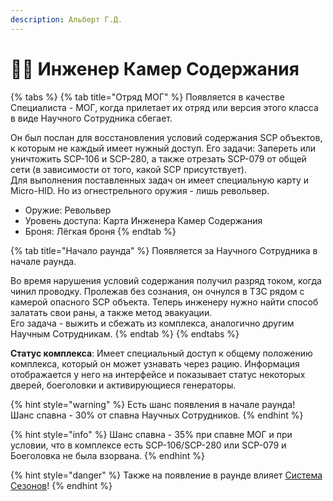 ```yaml
---
description: Альберт Г.Д.
---
```


# 🧑🔧 Инженер Камер Содержания

{% tabs %}
{% tab title="Отряд МОГ" %}
Появляется в качестве Специалиста - МОГ, когда прилетает их отряд или версия этого класса в виде Научного Сотрудника сбегает.

Он был послан для восстановления условий содержания SCP объектов, к которым не каждый имеет нужный доступ. Его задачи: Запереть или уничтожить SCP-106 и SCP-280, а также отрезать SCP-079 от общей сети (в зависимости от того, какой SCP присутствует).\
Для выполнения поставленных задач он имеет специальную карту и Micro-HID. Но из огнестрельного оружия - лишь револьвер.

* Оружие: Револьвер
* Уровень доступа: Карта Инженера Камер Содержания
* Броня: Лёгкая броня
{% endtab %}

{% tab title="Начало раунда" %}
Появляется за Научного Сотрудника в начале раунда.

Во время нарушения условий содержания получил разряд током, когда чинил проводку. Пролежав без сознания, он очнулся в ТЗС рядом с камерой опасного SCP объекта. Теперь инженеру нужно найти способ залатать свои раны, а также метод эвакуации.\
Его задача - выжить и сбежать из комплекса, аналогично другим Научным Сотрудникам.
{% endtab %}
{% endtabs %}

**Статус комплекса**: Имеет специальный доступ к общему положению комплекса, который он может узнавать через рацию. Информация отображается у него на интерфейсе и показывает статус некоторых дверей, боеголовки и активирующиеся генераторы.

{% hint style="warning" %}
Есть шанс появления в начале раунда!\
Шанс спавна - 30% от спавна Научных Сотрудников.
{% endhint %}

{% hint style="info" %}
Шанс спавна - 35% при спавне МОГ и при условии, что в комплексе есть SCP-106/SCP-280 или SCP-079 и Боеголовка не была взорвана.
{% endhint %}

{% hint style="danger" %}
Также на появление в раунде влияет [Система Сезонов](../../server-systems/seasons-system.md)!
{% endhint %}
